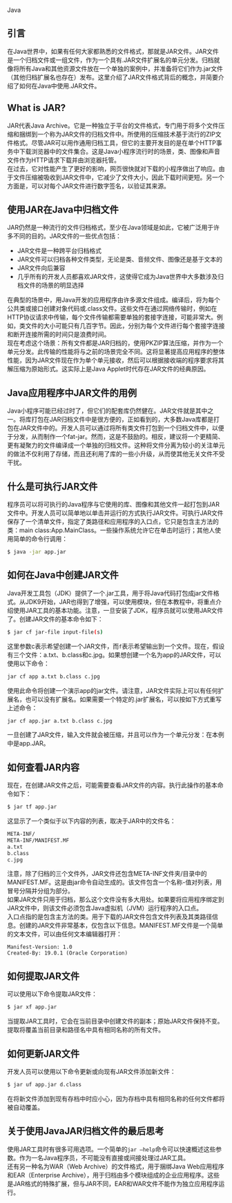 Java
<a name="NC4co"></a>
## 引言
在Java世界中，如果有任何大家都熟悉的文件格式，那就是JAR文件。JAR文件是一个归档文件或一组文件，作为一个具有.JAR文件扩展名的单元分发。归档就像将所有Java和其他资源文件放在一个单独的案例中，并准备将它们作为.jar文件（其他归档扩展名也存在）发布。这里介绍了JAR文件格式背后的概念，并简要介绍了如何在Java中使用.JAR文件。
<a name="QQdL6"></a>
## What is JAR?
JAR代表Java Archive。它是一种独立于平台的文件格式，专门用于将多个文件压缩和捆绑到一个称为JAR文件的归档文件中。所使用的压缩技术基于流行的ZIP文件格式。尽管JAR可以用作通用归档工具，但它的主要开发目的是在单个HTTP事务中下载浏览器中的文件集合。这是Java小程序流行时的场景，类、图像和声音文件作为HTTP请求下载并由浏览器托管。<br />在过去，它对性能产生了更好的影响，网页很快就对下载的小程序做出了响应。由于文件压缩被吸收到JAR文件中，它减少了文件大小，因此下载时间更短。另一个方面是，可以对每个JAR文件进行数字签名，以验证其来源。
<a name="smbjr"></a>
## 使用JAR在Java中归档文件
JAR仍然是一种流行的文件归档格式，至少在Java领域是如此，它被广泛用于许多不同的目的。JAR文件的一些优点包括：

- JAR文件是一种跨平台归档格式
- JAR文件可以归档各种文件类型，无论是类、音频文件、图像还是基于文本的
- JAR文件向后兼容
- 几乎所有的开发人员都喜欢JAR文件，这使得它成为Java世界中大多数涉及归档文件的场景的明显选择

在典型的场景中，用Java开发的应用程序由许多源文件组成。编译后，将为每个公共类或接口创建对象代码或.class文件。这些文件在通过网络传输时，例如在HTTP协议请求中传输，每个文件传输都需要单独的套接字连接，可能非常大。例如，类文件的大小可能只有几百字节。因此，分别为每个文件进行每个套接字连接和断开连接所需的时间只是浪费时间。<br />现在考虑这个场景：所有文件都是JAR归档的，使用PKZIP算法压缩，并作为一个单元分发。此传输的性能将与之前的场景完全不同。这将显著提高应用程序的整体性能，因为JAR文件现在作为单个单元接收，然后可以根据接收端的程序要求将其解压缩为原始形式。这实际上是Java Applet时代存在JAR文件的经典原因。
<a name="aeTui"></a>
## Java应用程序中JAR文件的用例
Java小程序可能已经过时了，但它们的配套库仍然健在。JAR文件就是其中之一。将库打包在JAR归档文件中是很方便的，正如看到的，大多数Java库都是打包在JAR文件中的。开发人员可以通过将所有类文件打包到一个归档文件中，以便于分发，从而制作一个fat-jar。然而，这是不鼓励的。相反，建议将一个更精简、更有凝聚力的文件编译成一个单独的归档文件。这种将文件分离为较小的关注单元的做法不仅利用了存储，而且还利用了库的一些小升级，从而使其他无关文件不受干扰。
<a name="dxKs1"></a>
## 什么是可执行JAR文件
程序员可以将可执行的Java程序与它使用的库、图像和其他文件一起打包到JAR文件中。开发人员可以简单地以单击并运行的方式执行JAR文件。可执行JAR文件保存了一个清单文件，指定了类路径和应用程序的入口点，它只是包含主方法的类：main class:App.MainClass。一些操作系统允许它在单击时运行；其他人使用简单的命令行调用：
```bash
$ java -jar app.jar
```
<a name="QIZVc"></a>
## 如何在Java中创建JAR文件
Java开发工具包（JDK）提供了一个.jar工具，用于将Java代码打包成jar文件格式。从JDK9开始，JAR也得到了增强，可以使用模块，但在本教程中，将重点介绍使用JAR工具的基本功能。注意，一旦安装了JDK，程序员就可以使用JAR文件了。创建JAR文件的基本命令如下：
```bash
$ jar cf jar-file input-file(s)
```
这里参数c表示希望创建一个JAR文件，而`f`表示希望输出到一个文件。现在，假设有三个文件：a.txt、b.class和c.jpg。如果想创建一个名为app的JAR文件，可以使用以下命令：
```bash
jar cf app a.txt b.class c.jpg
```
使用此命令将创建一个演示app的jar文件。请注意，JAR文件实际上可以有任何扩展名，也可以没有扩展名。如果需要一个特定的.jar扩展名，可以按如下方式重写上述命令：
```bash
jar cf app.jar a.txt b.class c.jpg
```
一旦创建了JAR文件，输入文件就会被压缩，并且可以作为一个单元分发：在本例中是app.JAR。
<a name="bSUOB"></a>
## 如何查看JAR内容
现在，在创建JAR文件之后，可能需要查看JAR文件的内容。执行此操作的基本命令如下：
```bash
$ jar tf app.jar
```
这显示了一个类似于以下内容的列表，取决于JAR中的文件名：
```bash
META-INF/
META-INF/MANIFEST.MF
a.txt
b.class
c.jpg
```
注意，除了归档的三个文件外，JAR文件还包含META-INF文件夹/目录中的MANIFEST.MF。这是由jar命令自动生成的。该文件包含一个名称-值对列表，用冒号分隔并分组为部分。<br />如果JAR文件只用于归档，那么这个文件没有多大用处。如果要将应用程序绑定到JAR文件中，则该文件必须包含Java虚拟机（JVM）运行程序的入口点。<br />入口点指的是包含主方法的类。用于下载的JAR文件包含文件列表及其类路径信息。创建的JAR文件非常基本，仅包含以下信息。MANIFEST.MF文件是一个简单的文本文件，可以由任何文本编辑器打开：
```
Manifest-Version: 1.0
Created-By: 19.0.1 (Oracle Corporation)
```
<a name="PbHGP"></a>
## 如何提取JAR文件
可以使用以下命令提取JAR文件：
```bash
$ jar xf app.jar
```
当提取JAR工具时，它会在当前目录中创建文件的副本；原始JAR文件保持不变。提取将覆盖当前目录和路径名中具有相同名称的所有文件。
<a name="r7yst"></a>
## 如何更新JAR文件
开发人员可以使用以下命令更新或向现有JAR文件添加新文件：
```bash
$ jar uf app.jar d.class
```
在将新文件添加到现有存档中时应小心，因为存档中具有相同名称的任何文件都将被自动覆盖。
<a name="QckzE"></a>
## 关于使用JavaJAR归档文件的最后思考
使用JAR工具时有很多可用选项。一个简单的`jar –help`命令可以快速概述这些参数。作为一名Java程序员，不可能没有直接或间接处理过JAR工具。<br />还有另一种名为WAR（Web Archive）的文件格式，用于捆绑Java Web应用程序和EAR（Enterprise Archive），用于归档由多个模块组成的企业应用程序。这些是JAR格式的特殊扩展，但与JAR不同，EAR和WAR文件不能作为独立应用程序运行。
